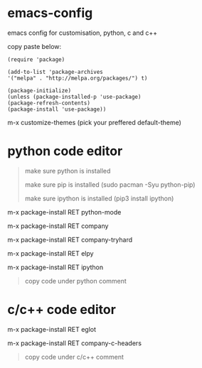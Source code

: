 # emacs-config

emacs config for customisation, python, c and c++

copy paste below:
```
(require 'package)
 
(add-to-list 'package-archives
'("melpa" . "http://melpa.org/packages/") t)
 
(package-initialize)
(unless (package-installed-p 'use-package)
(package-refresh-contents)
(package-install 'use-package))
```
m-x customize-themes
(pick your preffered default-theme)

# python code editor

> make sure python is installed
> 
> make sure pip is installed (sudo pacman -Syu python-pip)
> 
> make sure ipython is installed (pip3 install ipython) 

m-x package-install RET python-mode

m-x package-install RET company

m-x package-install RET company-tryhard

m-x package-install RET elpy

m-x package-install RET ipython

> copy code under python comment

# c/c++ code editor

m-x package-install RET eglot

m-x package-install RET company-c-headers

> copy code under c/c++ comment


